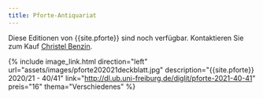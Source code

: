 ```yaml
---
title: Pforte-Antiquariat
---
```


Diese Editionen von {{site.pforte}} sind noch verf&uuml;gbar. Kontaktieren Sie zum Kauf [Christel Benzin](kontakt.html).


{% include image_link.html direction="left" url="assets/images/pforte202021deckblatt.jpg" description="{{site.pforte}} 2020/21 - 40/41" link="http://dl.ub.uni-freiburg.de/diglit/pforte-2021-40-41" preis="16" thema="Verschiedenes" %}
